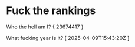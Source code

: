 # Fuck the rankings

Who the hell am I?
{ 23674417 }

What fucking year is it?
[ 2025-04-09T15:43:20Z ]
